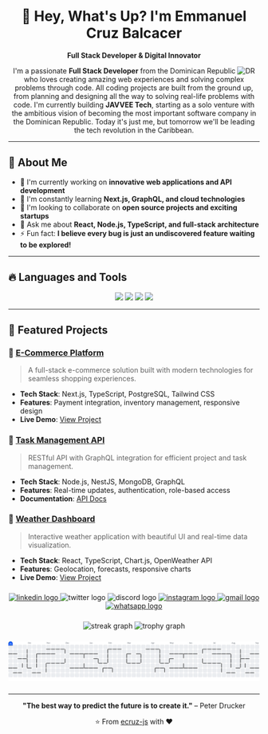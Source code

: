 <div align="center">
  
# 👋 Hey, What's Up? I'm Emmanuel Cruz Balcacer

**Full Stack Developer & Digital Innovator**

I'm a passionate **Full Stack Developer** from the Dominican Republic <img src="https://flagcdn.com/16x12/do.png" alt="DR" /> who loves creating amazing web experiences and solving complex problems through code. All coding projects are built from the ground up, from planning and designing all the way to solving real-life problems with code. I'm currently building **JAVVEE Tech**, starting as a solo venture with the ambitious vision of becoming the most important software company in the Dominican Republic. Today it's just me, but tomorrow we'll be leading the tech revolution in the Caribbean.

</div>

---

## 🚀 About Me

- 🔭 I'm currently working on **innovative web applications and API development**
- 🌱 I'm constantly learning **Next.js, GraphQL, and cloud technologies**
- 👯 I'm looking to collaborate on **open source projects and exciting startups**
- 💬 Ask me about **React, Node.js, TypeScript, and full-stack architecture**
- ⚡ Fun fact: **I believe every bug is just an undiscovered feature waiting to be explored!**

---

## 🔥 Languages and Tools

<div align="center">
  <img src="https://skillicons.dev/icons?i=js,ts,html,css,react,nextjs,nodejs,express" height="50" />
  <img src="https://skillicons.dev/icons?i=tailwind,bootstrap,mongodb,postgresql,firebase,git" height="50" />
  <img src="https://skillicons.dev/icons?i=python,nestjs,graphql,aws,docker,nginx" height="50" />
  <img src="https://skillicons.dev/icons?i=angular,vue,flutter,redux,jest,figma" height="50" />
</div>

---

## 🌟 Featured Projects

### 🎯 [E-Commerce Platform](https://github.com/ecruz-js/ecommerce-platform)
> A full-stack e-commerce solution built with modern technologies for seamless shopping experiences.
- **Tech Stack**: Next.js, TypeScript, PostgreSQL, Tailwind CSS
- **Features**: Payment integration, inventory management, responsive design
- **Live Demo**: [View Project](https://your-ecommerce-demo.com)

### 🎯 [Task Management API](https://github.com/ecruz-js/task-api)
> RESTful API with GraphQL integration for efficient project and task management.
- **Tech Stack**: Node.js, NestJS, MongoDB, GraphQL
- **Features**: Real-time updates, authentication, role-based access
- **Documentation**: [API Docs](https://your-api-docs.com)

### 🎯 [Weather Dashboard](https://github.com/ecruz-js/weather-dashboard)
> Interactive weather application with beautiful UI and real-time data visualization.
- **Tech Stack**: React, TypeScript, Chart.js, OpenWeather API
- **Features**: Geolocation, forecasts, responsive charts
- **Live Demo**: [View Project](https://your-weather-app.com)

###

<div align="center">
  <a href="https://www.linkedin.com/in/emmanuelcb/" target="_blank">
    <img src="https://img.shields.io/static/v1?message=LinkedIn&logo=linkedin&label=&color=0077B5&logoColor=white&labelColor=&style=for-the-badge" height="25" alt="linkedin logo"  />
  </a>
  <img src="https://img.shields.io/static/v1?message=Twitter&logo=twitter&label=&color=1DA1F2&logoColor=white&labelColor=&style=for-the-badge" height="25" alt="twitter logo"  />
  <img src="https://img.shields.io/static/v1?message=Discord&logo=discord&label=&color=7289DA&logoColor=white&labelColor=&style=for-the-badge" height="25" alt="discord logo"  />
  <a href="https://www.instagram.com/javvee_developerrd/" target="_blank">
    <img src="https://img.shields.io/static/v1?message=Instagram&logo=instagram&label=&color=E4405F&logoColor=white&labelColor=&style=for-the-badge" height="25" alt="instagram logo"  />
  </a>
  <a href="mailto:chrisbalc27@yahoo.com?subject=GitHub%20Profile%20Inquiry%20-%20Let's%20Connect!" target="_blank">
    <img src="https://img.shields.io/static/v1?message=Gmail&logo=gmail&label=&color=D14836&logoColor=white&labelColor=&style=for-the-badge" height="25" alt="gmail logo"  />
  </a>
  <a href="https://wa.link/ttlckm" target="_blank">
    <img src="https://img.shields.io/static/v1?message=Whatsapp&logo=whatsapp&label=&color=25D366&logoColor=white&labelColor=&style=for-the-badge" height="25" alt="whatsapp logo"  />
  </a>
</div>

###

<div align="center">
  <img src="https://streak-stats.demolab.com?user=ecruz-js&locale=en&mode=daily&theme=dracula&hide_border=false&border_radius=5&order=3" height="150" alt="streak graph"  />
  <img src="https://github-profile-trophy.vercel.app?username=ecruz-js&theme=dracula&column=-1&row=1&margin-w=8&margin-h=8&no-bg=false&no-frame=false&order=4" height="150" alt="trophy graph"  />
</div>

###

<picture>
  <source media="(prefers-color-scheme: dark)" srcset="https://raw.githubusercontent.com/ecruz-js/ecruz-js/output/pacman-contribution-graph-dark.svg">
  <source media="(prefers-color-scheme: light)" srcset="https://raw.githubusercontent.com/ecruz-js/ecruz-js/output/pacman-contribution-graph.svg">
  <img alt="pacman contribution graph" src="https://raw.githubusercontent.com/ecruz-js/ecruz-js/output/pacman-contribution-graph.svg">
</picture>

###

---

<div align="center">
  
**"The best way to predict the future is to create it."** – Peter Drucker

⭐ From [ecruz-js](https://github.com/ecruz-js) with ❤️

</div>
